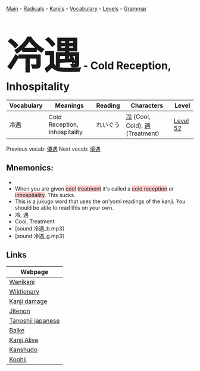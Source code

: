<style> bigfont {font-size: 100px}</style>
[Main](../README.md) -
[Radicals](../radicals.md) -
[Kanjis](../kanjis.md) -
[Vocabulary](../vocabulary.md) -
[Levels](../levels.md) -
[Grammar](../grammar.md)
# <bigfont> 冷遇</bigfont> - Cold Reception, Inhospitality 

| Vocabulary | Meanings | Reading | Characters | Level |
| --- | --- | --- | --- | --- |
| 冷遇 | Cold Reception, Inhospitality | れいぐう |  [冷](../kanjis/冷.md) (Cool, Cold), [遇](../kanjis/遇.md) (Treatment) | [Level 52](../levels/wk_level52.md) |

Previous vocab: [優遇](優遇.md) Next vocab: [境遇](境遇.md) 

## Mnemonics:

* 
* When you are given <span style="background-color:#ffcccb"> cool</span> <span style="background-color:#ffcccb"> treatment</span> it's called a <span style="background-color:#ffcccb"> cold reception</span> or <span style="background-color:#ffcccb"> inhospitality</span>. This sucks.
* This is a jukugo word that uses the on'yomi readings of the kanji. You should be able to read this on your own.
* 冷, 遇
* Cool, Treatment
* [sound:冷遇_b.mp3]
* [sound:冷遇_g.mp3]


## Links 

| Webpage |
| --- |
| [Wanikani          ](https://www.wanikani.com/kanji/冷遇) |
| [Wiktionary        ](https://en.wiktionary.org/wiki/冷遇) |
| [Kanji damage      ](http://www.kanjidamage.com/kanji/search?utf8=✓&q=冷遇) |
| [Jitenon           ](https://jitenon.com/kanji/冷遇) |
| [Tanoshii japanese ](https://www.tanoshiijapanese.com/dictionary/kanji.cfm?k=冷遇) |
| [Baike             ](https://baike.baidu.com/item/冷遇) |
| [Kanji Alive       ](https://app.kanjialive.com/冷遇) |
| [Kanshudo          ](https://www.kanshudo.com/searchmn?q=冷遇) |
| [Koohii            ](https://kanji.koohii.com/study/kanji/冷遇) |
